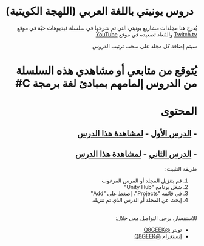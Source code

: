 # دروس يونيتي باللغة العربي (اللهجة الكويتية)

<div dir="rtl" style="text-align: right;">
  
  يُدرج هنا مجلدات مشاريع يونيتي التي تم شرحها في سلسلة فيديوهات حيّة في موقع [Twitch.tv](https://twitch.tv/q8geek "Twitch.tv") والمُعاد تصعيده في موقع [YouTube](https://www.youtube.com/playlist?list=PLDZu-0IA-DA-WCMvFllakKVbJqqSHG-5y "YouTube")

</div>

<div dir="rtl" style="text-align: right;">
  
  سيتم إضافة كل مجلد على سحب ترتيب الدروس

</div>

<div dir="rtl" style="text-align: right;">

# يُتوقع من متابعي أو مشاهدي هذه السلسلة من الدروس إلمامهم بمبادئ لغة برمجة C#

</div>

<div dir="rtl" style="text-align: right;">
  
# المحتوى
## - [الدرس الأول](https://github.com/q8geek/Unity-Tutorials/tree/master/First%20Tutorial) - [لمشاهدة هذا الدرس](https://youtu.be/watch?v=jNCt0Jh3gS4)
## - [الدرس الثاني](https://github.com/q8geek/Unity-Tutorials/tree/master/Second%20Tutorial) - [لمشاهدة هذا الدرس](https://youtu.be/TZBbHrA1BsA)


</div>

<div dir="rtl" style="text-align: right;">
  
طريقة التثبيت:
1. قم بتنزيل المجلد أو المرس المرغوب
2. شغل برنامج "Unity Hub"
3. في قائمة "Projects"، إضغط على "Add"
4. إبحث عن المجلد أو الدرس الذي تم تنزيله

</div>

<br/>

<div dir="rtl" style="text-align: right;">للاستفسار، يرجى التواصل معي خلال:

- تويتر [@Q8GEEK](http://twitter.com/q8geek "@Q8GEEK")
- إنستغرام [@Q8GEEK](http://instagram.com/q8geek "@Q8GEEK")

</div>
